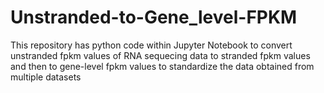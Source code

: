 # Unstranded-to-Gene_level-FPKM
This repository has python code within Jupyter Notebook to convert unstranded fpkm values of RNA sequecing data to stranded fpkm values and then to gene-level fpkm values to standardize the data obtained from multiple datasets
